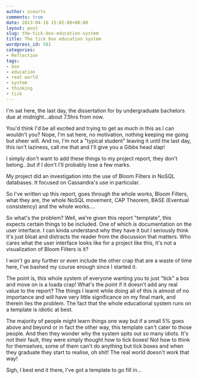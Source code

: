 ```yaml
---
author: zcourts
comments: true
date: 2013-04-16 15:02:00+00:00
layout: post
slug: the-tick-box-education-system
title: The tick box education system
wordpress_id: 561
categories:
- Reflection
tags:
- box
- education
- real world
- system
- thinking
- tick
---
```


I'm sat here, the last day, the dissertation for by undergraduate bachelors due at midnight...about 7.5hrs from now.

You'd think I'd be all excited and trying to get as much in this as I can wouldn't you? Nope, I'm sat here, no motivation, nothing keeping me going but sheer will. And no, I'm not a "typical student" leaving it until the last day, this isn't laziness, call me that and I'll give you a Gibbs head slap!

I simply don't want to add these things to my project report, they don't belong...but if I don't I'll probably lose a few marks.

My project did an investigation into the use of Bloom Filters in NoSQL databases. It focused on Cassandra's use in particular.

So I've written up this report, goes through the whole works, Bloom Filters, what they are, the whole NoSQL movement, CAP Theorem, BASE (Eventual consistency) and the whole works....

So what's the problem? Well, we're given this report "template", this expects certain things to be included. One of which is documentation on the user interface. I can kinda understand why they have it but I seriously think it's just bloat and distracts the reader from the discussion that matters. Who cares what the user interface looks like for a project like this, it's not a visualization of Bloom Filters is it?

I won't go any further or even include the other crap that are a waste of time here, I've bashed my course enough since I started it.

The point is, this whole system of everyone wanting you to just "tick" a box and move on is a loada crap! What's the point if it doesn't add any real value to the report?
The things I learnt while doing all of this is almost of no importance and will have very little significance on my final mark, and therein lies the problem. The fact that the whole educational system runs on a template is idiotic at best.

The majority of people might learn things one way but if a small 5% goes above and beyond or in fact the other way, this template can't cater to those people. And then they wonder why the system spits out so many idiots. It's not their fault, they were simply thought how to tick boxes! Not how to think for themselves, some of them can't do anything but tick boxes and when they graduate they start to realise, oh shit! The real world doesn't work that way!

Sigh, I best end it there, I've got a template to go fill in...
